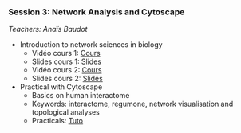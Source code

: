 ### Session 3: Network Analysis and Cytoscape

*Teachers: Anaïs Baudot*

- Introduction to network sciences in biology
    - Vidéo cours 1: [Cours](https://www.youtube.com/watch?v=Khv0tK6RGew&feature=youtu.be)
    - Slides cours 1: [Slides](session3/Cours1_DUBii_M6_Networks.pdf)
    - Vidéo cours 2: [Cours](https://www.youtube.com/watch?v=V5jizup7TDo&feature=youtu.be)
    - Slides cours 2: [Slides](session3/Cours2_DUBii_M6_Networks.pdf)
- Practical with Cytoscape
    - Basics on human interactome
    - Keywords: interactome, regumone, network visualisation and topological analyses
    - Practicals: [Tuto](session3)
